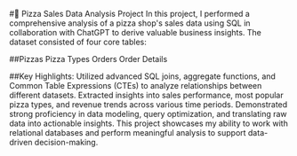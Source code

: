 #🍕 Pizza Sales Data Analysis Project
In this project, I performed a comprehensive analysis of a pizza shop's sales data using SQL in collaboration with ChatGPT to derive valuable business insights. The dataset consisted of four core tables:

##Pizzas
Pizza Types
Orders
Order Details

##Key Highlights:
Utilized advanced SQL joins, aggregate functions, and Common Table Expressions (CTEs) to analyze relationships between different datasets.
Extracted insights into sales performance, most popular pizza types, and revenue trends across various time periods.
Demonstrated strong proficiency in data modeling, query optimization, and translating raw data into actionable insights.
This project showcases my ability to work with relational databases and perform meaningful analysis to support data-driven decision-making.
